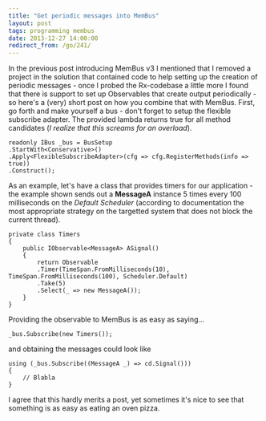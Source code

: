```yaml
---
title: "Get periodic messages into MemBus"
layout: post
tags: programming membus
date: 2013-12-27 14:00:00
redirect_from: /go/241/
---
```


In the previous post introducing MemBus v3 I mentioned that I removed a project in the solution that contained code to help setting up the creation of periodic messages - once I probed the Rx-codebase a little more I found that there is support to set up Observables that create output periodically - so here's a (very) short post on how you combine that with MemBus.
First, go forth and make yourself a bus - don't forget to setup the flexible subscribe adapter. The provided lambda returns true for all method candidates (*I realize that this screams for an overload*).


	readonly IBus _bus = BusSetup
    .StartWith<Conservative>()
    .Apply<FlexibleSubscribeAdapter>(cfg => cfg.RegisterMethods(info => true))
    .Construct();


As an example, let's have a class that provides timers for our application - the example shown sends out a **MessageA** instance 5 times every 100 milliseconds on the *Default Scheduler* (according to documentation the most appropriate strategy on the targetted system that does not block the current thread).


	private class Timers
	{
	    public IObservable<MessageA> ASignal()
	    {
	        return Observable
	        .Timer(TimeSpan.FromMilliseconds(10), TimeSpan.FromMilliseconds(100), Scheduler.Default)
	        .Take(5)
	        .Select(_ => new MessageA());
	    } 
	}


Providing the observable to MemBus is as easy as saying...


	_bus.Subscribe(new Timers());


and obtaining the messages could look like


    using (_bus.Subscribe((MessageA _) => cd.Signal()))
    {
		// Blabla
	}
	

I agree that this hardly merits a post, yet sometimes it's nice to see that something is as easy as eating an oven pizza.